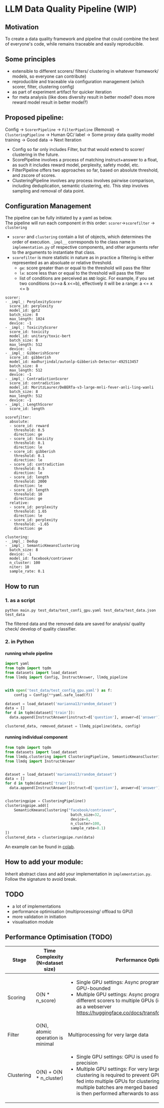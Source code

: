 # LLM Data Quality Pipeline (WIP)
## Motivation
To create a data quality framework and pipeline that could combine the best of everyone's code, while remains traceable and easily reproducible.

## Some principles
- extensible to different scorers/ filters/ clustering in whatever framework/ models, so everyone can contribute)
- reproducible and traceable via configuration management (which scorer, filter, clustering config)
- as part of experiment artifact for quicker iteration
- for meta analysis (like does diversity result in better model? does more reward model result in better model?)

## Proposed pipeline:
Config -> `ScorerPipeline` -> `FilterPipeline` (Removal) -> `ClusteringPipeline` -> Human QC/ label -> Some proxy data quality model training -> Good data -> Next Iteration

- Config so far only includes Filter, but that would extend to scorer/ clustering in the future.
- ScorePipeline involves a process of matching instruct+answer to a float, as such it includes reward model, perplexity, safety model, etc.
- FilterPipeline offers two approaches so far, based on absolute threshold, and zscore of scores.
- ClusteringPipeline involves any process involves pairwise comparison, including deduplication, semantic clustering, etc. This step involves sampling and removal of data point.

## Configuration Management
The pipeline can be fully initiated by a yaml as below.  
The pipeline will run each component in this order: `scorer`->`scorefilter` -> `clustering`  
- `scorer` and `clustering` contain a list of objects, which determines the order of execution.
`_impl__` corresponds to the class name in `implementation.py` of respective components, and other arguments refer to the arguments to instantiate that class.
- `scorefilter` is more statistic in nature as in practice a filtering is either represented as an absoluate or relative threshold.
  - `ge`: score greater than or equal to the threshold will pass the filter
  - `le`: score less than or equal to the threshold will pass the filter
  - list of conditions are perceived as `AND` logic. For example, if you set two conditions (x>=a & x<=b), effectively it will be a range: a <= x <= b

```shell
scorer:
- _impl_: PerplexityScorer
  score_id: perplexity
  model_id: gpt2
  batch_size: 8
  max_length: 1024
  device: -1
- _impl_: ToxicityScorer
  score_id: toxicity
  model_id: unitary/toxic-bert
  batch_size: 8
  max_length: 512
  device: -1
- _impl_: GibberishScorer
  score_id: gibberish
  model_id: madhurjindal/autonlp-Gibberish-Detector-492513457
  batch_size: 8
  max_length: 512
  device: -1
- _impl_: ContradictionScorer
  score_id: contradiction
  model_id: MoritzLaurer/DeBERTa-v3-large-mnli-fever-anli-ling-wanli
  batch_size: 8
  max_length: 512
  device: -1
- _impl_: LengthScorer
  score_id: length

scorefilter:
  absolute:
  - score_id: reward
    threshold: 0.5
    direction: ge
  - score_id: toxicity
    threshold: 0.1
    direction: le
  - score_id: gibberish
    threshold: 0.1
    direction: le
  - score_id: contradiction
    threshold: 0.5
    direction: le
  - score_id: length
    threshold: 2000
    direction: le
  - score_id: length
    threshold: 10
    direction: ge
  relative:
  - score_id: perplexity
    threshold: 1.65
    direction: le
  - score_id: perplexity
    threshold: -1.65
    direction: ge

clustering:
- _impl_: Dedup
- _impl_: SemanticKmeansClustering
  batch_size: 8
  device: -1
  model_id: facebook/contriever
  n_cluster: 100
  niter: 10
  sample_rate: 0.1
```

## How to run
### 1. as a script
```shell
python main.py test_data/test_confi_gpu.yaml test_data/test_data.json test_data
```
The filtered data and the removed data are saved for analysis/ quality check/ develop of quality classifier.

### 2. in Python
#### running whole pipeline
```python
import yaml
from tqdm import tqdm
from datasets import load_dataset
from llmdq import Config, InstructAnswer, llmdq_pipeline


with open('test_data/test_config_gpu.yaml') as f:
    config = Config(**yaml.safe_load(f))

dataset = load_dataset('marianna13/random_dataset')
data = []
for d in tqdm(dataset['train']):
  data.append(InstructAnswer(instruct=d['question'], answer=d['answer']))

clustered_data, removed_dataset = llmdq_pipeline(data, config)
```
#### running individual component
```python
from tqdm import tqdm
from datasets import load_dataset
from llmdq.clustering import ClusteringPipeline, SemanticKmeansClustering
from llmdq import InstructAnswer


dataset = load_dataset('marianna13/random_dataset')
data = []
for d in tqdm(dataset['train']):
  data.append(InstructAnswer(instruct=d['question'], answer=d['answer']))


clusteringpipe = ClusteringPipeline()
clusteringpipe.add([
    SemanticKmeansClustering("facebook/contriever",
                              batch_size=32,
                              device=0,
                              n_cluster=100,
                              sample_rate=0.1)
])
clustered_data = clusteringpipe.run(data)
```

An example can be found in [colab](https://colab.research.google.com/drive/1zGvPjHXDQiGq1c9SIYS_tZAzcFIWOICj?usp=sharing&authuser=2#scrollTo=tUEPRDMoH6Bi).


## How to add your module:
Inherit abstract class and add your implementation in `implementation.py`. Follow the signature to avoid break.


## TODO
- a lot of implementations
- performance optimisation (multiprocessing/ offload to GPU)
- more validation in initiation
- visualisation module

## Performance Optimisation (TODO)
Stage  | Time Complexity  (N=dataset size) |  Performance Optimisers
--- | --- | --- 
Scoring | O(N * n_score) | <ul><li>Single GPU settings: Async programming won’t help as it’s GPU-bounded</li><li>Multiple GPU settings: Async programming to dispatch different scorers to multiple GPUs (ie. we treat individual GPU as a webserver https://huggingface.co/docs/transformers/pipeline_webserver)
Filter | O(N), atomic operation is minimal | Multiprocessing for very large data
Clustering |O(N) + O(N * n_cluster)| <ul><li>Single GPU settings: GPU is used for clustering, use of half precision</li><li>Multiple GPU settings: For very large data, agglomerative clustering is required to prevent GPU OOM. Batches of data are fed into multiple GPUs for clustering. Then, clusters from multiple batches are merged based on centroids.  ANN search is then performed afterwards to assign clusters.

